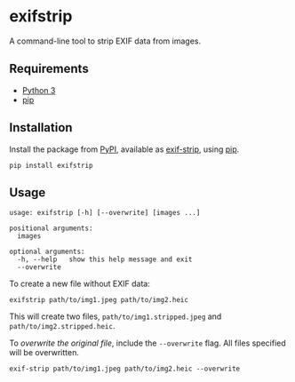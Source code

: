 # exifstrip

A command-line tool to strip EXIF data from images.

## Requirements

- [Python 3](https://python.org)
- [pip](https://packaging.python.org/tutorials/installing-packages/)

## Installation

Install the package from [PyPI](https://pypi.org), available as [exif-strip](https://pypi.org/project/exif-strip/), using [pip](https://packaging.python.org/tutorials/installing-packages/).

```shell
pip install exifstrip
```

## Usage

```shell
usage: exifstrip [-h] [--overwrite] [images ...]

positional arguments:
  images

optional arguments:
  -h, --help   show this help message and exit
  --overwrite
```

To create a new file without EXIF data:

```shell
exifstrip path/to/img1.jpeg path/to/img2.heic
```

This will create two files, `path/to/img1.stripped.jpeg` and `path/to/img2.stripped.heic`.

To *overwrite the original file*, include the `--overwrite` flag. All files specified will be overwritten.

```shell
exif-strip path/to/img1.jpeg path/to/img2.heic --overwrite
```

